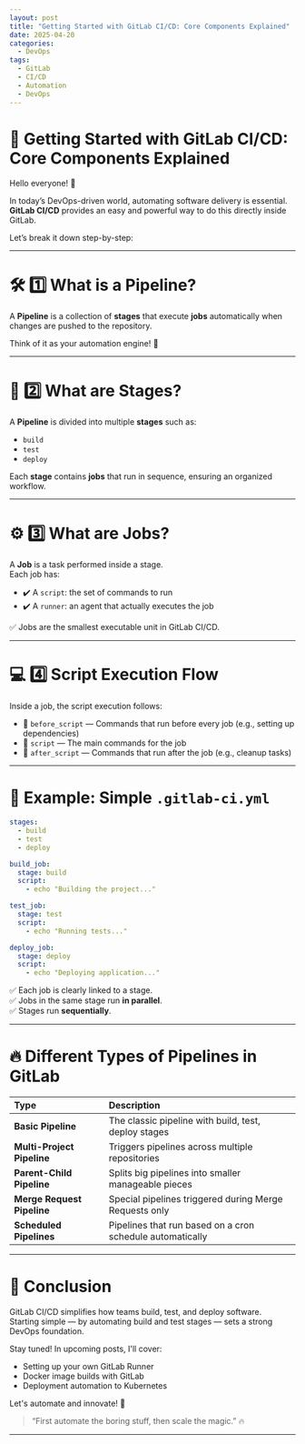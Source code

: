 ```yaml
---
layout: post
title: "Getting Started with GitLab CI/CD: Core Components Explained"
date: 2025-04-20
categories:
  - DevOps
tags:
  - GitLab
  - CI/CD
  - Automation
  - DevOps
---
```


# 🚀 Getting Started with GitLab CI/CD: Core Components Explained

Hello everyone! 👋

In today’s DevOps-driven world, automating software delivery is essential.  
**GitLab CI/CD** provides an easy and powerful way to do this directly inside GitLab.

Let’s break it down step-by-step:

---

# 🛠️ 1️⃣ What is a Pipeline?

A **Pipeline** is a collection of **stages** that execute **jobs** automatically when changes are pushed to the repository.

Think of it as your automation engine! 🚀

---

# 📌 2️⃣ What are Stages?

A **Pipeline** is divided into multiple **stages** such as:

- `build`
- `test`
- `deploy`

Each **stage** contains **jobs** that run in sequence, ensuring an organized workflow.

---

# ⚙️ 3️⃣ What are Jobs?

A **Job** is a task performed inside a stage.  
Each job has:

- ✔️ A `script`: the set of commands to run
- ✔️ A `runner`: an agent that actually executes the job

✅ Jobs are the smallest executable unit in GitLab CI/CD.

---

# 💻 4️⃣ Script Execution Flow

Inside a job, the script execution follows:

- 🔹 `before_script` — Commands that run before every job (e.g., setting up dependencies)
- 🔹 `script` — The main commands for the job
- 🔹 `after_script` — Commands that run after the job (e.g., cleanup tasks)

---

# 📝 Example: Simple `.gitlab-ci.yml`

```yaml
stages:
  - build
  - test
  - deploy

build_job:
  stage: build
  script:
    - echo "Building the project..."

test_job:
  stage: test
  script:
    - echo "Running tests..."

deploy_job:
  stage: deploy
  script:
    - echo "Deploying application..."
```

✅ Each job is clearly linked to a stage.  
✅ Jobs in the same stage run **in parallel**.  
✅ Stages run **sequentially**.

---

# 🔥 Different Types of Pipelines in GitLab

| Type | Description |
|:--|:--|
| **Basic Pipeline** | The classic pipeline with build, test, deploy stages |
| **Multi-Project Pipeline** | Triggers pipelines across multiple repositories |
| **Parent-Child Pipeline** | Splits big pipelines into smaller manageable pieces |
| **Merge Request Pipeline** | Special pipelines triggered during Merge Requests only |
| **Scheduled Pipelines** | Pipelines that run based on a cron schedule automatically |

---

# 🎯 Conclusion

GitLab CI/CD simplifies how teams build, test, and deploy software.  
Starting simple — by automating build and test stages — sets a strong DevOps foundation.

Stay tuned! In upcoming posts, I'll cover:

- Setting up your own GitLab Runner
- Docker image builds with GitLab
- Deployment automation to Kubernetes

Let's automate and innovate! 🚀

> “First automate the boring stuff, then scale the magic.” 🔥

---
